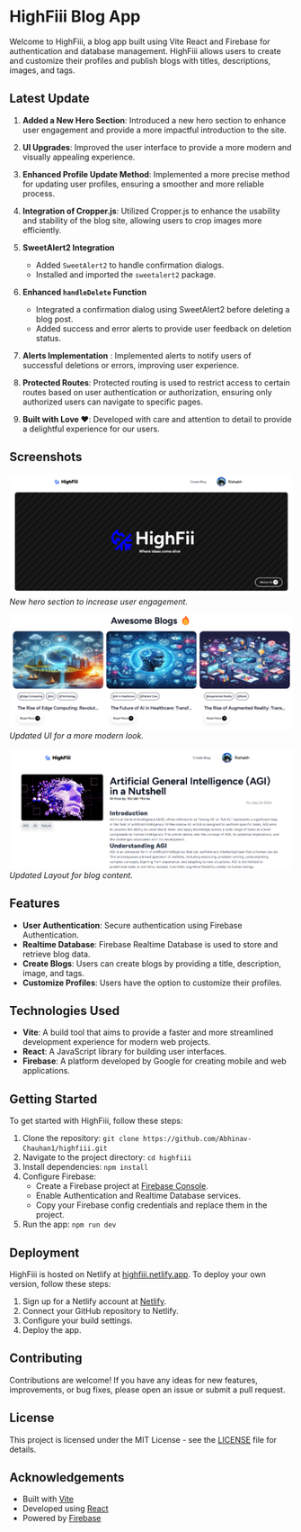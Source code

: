 # HighFiii Blog App

Welcome to HighFiii, a blog app built using Vite React and Firebase for authentication and database management. HighFiii allows users to create and customize their profiles and publish blogs with titles, descriptions, images, and tags. 

## Latest Update


1. **Added a New Hero Section**: Introduced a new hero section to enhance user engagement and provide a more impactful introduction to the site.

2. **UI Upgrades**: Improved the user interface to provide a more modern and visually appealing experience.

3. **Enhanced Profile Update Method**: Implemented a more precise method for updating user profiles, ensuring a smoother and more reliable process.

4. **Integration of Cropper.js**: Utilized Cropper.js to enhance the usability and stability of the blog site, allowing users to crop images more efficiently.

5. **SweetAlert2 Integration**
   - Added `SweetAlert2` to handle confirmation dialogs.
   - Installed and imported the `sweetalert2` package.

6. **Enhanced `handleDelete` Function**
   - Integrated a confirmation dialog using SweetAlert2 before deleting a blog post.
   - Added success and error alerts to provide user feedback on deletion status.

7. **Alerts Implementation** : Implemented alerts to notify users of successful deletions or errors, improving user experience.
8. **Protected Routes**: Protected routing is used to restrict access to certain routes based on user authentication or authorization, ensuring only authorized users can navigate to specific pages.

9. **Built with Love ❤️**: Developed with care and attention to detail to provide a delightful experience for our users.

## Screenshots

![Hero Section](public/header.png)
_New hero section to increase user engagement._

![UI Upgrade](public/blogs.png)
_Updated UI for a more modern look._

![New Layout](public/layout.png)
_Updated Layout for blog content._



## Features

- **User Authentication**: Secure authentication using Firebase Authentication.
- **Realtime Database**: Firebase Realtime Database is used to store and retrieve blog data.
- **Create Blogs**: Users can create blogs by providing a title, description, image, and tags.
- **Customize Profiles**: Users have the option to customize their profiles.

## Technologies Used

- **Vite**: A build tool that aims to provide a faster and more streamlined development experience for modern web projects.
- **React**: A JavaScript library for building user interfaces.
- **Firebase**: A platform developed by Google for creating mobile and web applications.

## Getting Started

To get started with HighFiii, follow these steps:

1. Clone the repository: `git clone https://github.com/Abhinav-Chauhan1/highfiii.git`
2. Navigate to the project directory: `cd highfiii`
3. Install dependencies: `npm install`
4. Configure Firebase:
   - Create a Firebase project at [Firebase Console](https://console.firebase.google.com/).
   - Enable Authentication and Realtime Database services.
   - Copy your Firebase config credentials and replace them in the project.
5. Run the app: `npm run dev`

## Deployment

HighFiii is hosted on Netlify at [highfiii.netlify.app](https://highfiii.netlify.app/). To deploy your own version, follow these steps:

1. Sign up for a Netlify account at [Netlify](https://www.netlify.com/).
2. Connect your GitHub repository to Netlify.
3. Configure your build settings.
4. Deploy the app.



## Contributing

Contributions are welcome! If you have any ideas for new features, improvements, or bug fixes, please open an issue or submit a pull request.

## License

This project is licensed under the MIT License - see the [LICENSE](LICENSE) file for details.

## Acknowledgements

- Built with [Vite](https://vitejs.dev/)
- Developed using [React](https://reactjs.org/)
- Powered by [Firebase](https://firebase.google.com/)

